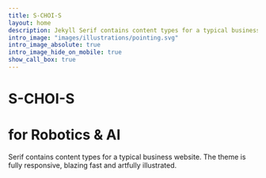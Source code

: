 ```yaml
---
title: S-CHOI-S
layout: home
description: Jekyll Serif contains content types for a typical business website. The theme is fully responsive, blazing fast and artfully illustrated.
intro_image: "images/illustrations/pointing.svg"
intro_image_absolute: true
intro_image_hide_on_mobile: true
show_call_box: true
---
```


# S-CHOI-S
# for Robotics & AI

Serif contains content types for a typical business website. The theme is fully responsive, blazing fast and artfully illustrated.
